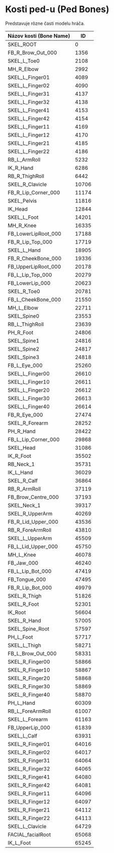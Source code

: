 # Kosti ped-u (Ped Bones)

Predstavuje rôzne časti modelu hráča.

| Názov kosti (Bone Name) | ID    |
| ----------------------- | ----- |
| SKEL_ROOT               | 0     |
| FB_R_Brow_Out_000       | 1356  |
| SKEL_L_Toe0             | 2108  |
| MH_R_Elbow              | 2992  |
| SKEL_L_Finger01         | 4089  |
| SKEL_L_Finger02         | 4090  |
| SKEL_L_Finger31         | 4137  |
| SKEL_L_Finger32         | 4138  |
| SKEL_L_Finger41         | 4153  |
| SKEL_L_Finger42         | 4154  |
| SKEL_L_Finger11         | 4169  |
| SKEL_L_Finger12         | 4170  |
| SKEL_L_Finger21         | 4185  |
| SKEL_L_Finger22         | 4186  |
| RB_L_ArmRoll            | 5232  |
| IK_R_Hand               | 6286  |
| RB_R_ThighRoll          | 6442  |
| SKEL_R_Clavicle         | 10706 |
| FB_R_Lip_Corner_000     | 11174 |
| SKEL_Pelvis             | 11816 |
| IK_Head                 | 12844 |
| SKEL_L_Foot             | 14201 |
| MH_R_Knee               | 16335 |
| FB_LowerLipRoot_000     | 17188 |
| FB_R_Lip_Top_000        | 17719 |
| SKEL_L_Hand             | 18905 |
| FB_R_CheekBone_000      | 19336 |
| FB_UpperLipRoot_000     | 20178 |
| FB_L_Lip_Top_000        | 20279 |
| FB_LowerLip_000         | 20623 |
| SKEL_R_Toe0             | 20781 |
| FB_L_CheekBone_000      | 21550 |
| MH_L_Elbow              | 22711 |
| SKEL_Spine0             | 23553 |
| RB_L_ThighRoll          | 23639 |
| PH_R_Foot               | 24806 |
| SKEL_Spine1             | 24816 |
| SKEL_Spine2             | 24817 |
| SKEL_Spine3             | 24818 |
| FB_L_Eye_000            | 25260 |
| SKEL_L_Finger00         | 26610 |
| SKEL_L_Finger10         | 26611 |
| SKEL_L_Finger20         | 26612 |
| SKEL_L_Finger30         | 26613 |
| SKEL_L_Finger40         | 26614 |
| FB_R_Eye_000            | 27474 |
| SKEL_R_Forearm          | 28252 |
| PH_R_Hand               | 28422 |
| FB_L_Lip_Corner_000     | 29868 |
| SKEL_Head               | 31086 |
| IK_R_Foot               | 35502 |
| RB_Neck_1               | 35731 |
| IK_L_Hand               | 36029 |
| SKEL_R_Calf             | 36864 |
| RB_R_ArmRoll            | 37119 |
| FB_Brow_Centre_000      | 37193 |
| SKEL_Neck_1             | 39317 |
| SKEL_R_UpperArm         | 40269 |
| FB_R_Lid_Upper_000      | 43536 |
| RB_R_ForeArmRoll        | 43810 |
| SKEL_L_UpperArm         | 45509 |
| FB_L_Lid_Upper_000      | 45750 |
| MH_L_Knee               | 46078 |
| FB_Jaw_000              | 46240 |
| FB_L_Lip_Bot_000        | 47419 |
| FB_Tongue_000           | 47495 |
| FB_R_Lip_Bot_000        | 49979 |
| SKEL_R_Thigh            | 51826 |
| SKEL_R_Foot             | 52301 |
| IK_Root                 | 56604 |
| SKEL_R_Hand             | 57005 |
| SKEL_Spine_Root         | 57597 |
| PH_L_Foot               | 57717 |
| SKEL_L_Thigh            | 58271 |
| FB_L_Brow_Out_000       | 58331 |
| SKEL_R_Finger00         | 58866 |
| SKEL_R_Finger10         | 58867 |
| SKEL_R_Finger20         | 58868 |
| SKEL_R_Finger30         | 58869 |
| SKEL_R_Finger40         | 58870 |
| PH_L_Hand               | 60309 |
| RB_L_ForeArmRoll        | 61007 |
| SKEL_L_Forearm          | 61163 |
| FB_UpperLip_000         | 61839 |
| SKEL_L_Calf             | 63931 |
| SKEL_R_Finger01         | 64016 |
| SKEL_R_Finger02         | 64017 |
| SKEL_R_Finger31         | 64064 |
| SKEL_R_Finger32         | 64065 |
| SKEL_R_Finger41         | 64080 |
| SKEL_R_Finger42         | 64081 |
| SKEL_R_Finger11         | 64096 |
| SKEL_R_Finger12         | 64097 |
| SKEL_R_Finger21         | 64112 |
| SKEL_R_Finger22         | 64113 |
| SKEL_L_Clavicle         | 64729 |
| FACIAL_facialRoot       | 65068 |
| IK_L_Foot               | 65245 |
